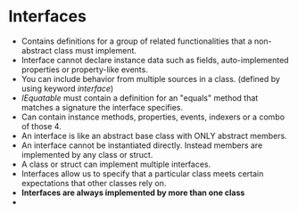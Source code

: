 # Interfaces

- Contains definitions for a group of related functionalities that a non-abstract class must implement.
- Interface cannot declare instance data such as fields, auto-implemented properties or property-like events.
- You can include behavior from multiple sources in a class. (defined by using keyword *interface*)
- *IEquatable<T>* must contain a definition for an "equals" method that matches a signature the interface specifies.
- Can contain instance methods, properties, events, indexers or a combo of those 4.
- An interface is like an abstract base class with ONLY abstract members. 
- An interface cannot be instantiated directly. Instead members are implemented by any class or struct.
- A class or struct can implement multiple interfaces.
- Interfaces allow us to specify that a particular class meets certain expectations that other classes rely on.
- **Interfaces are always implemented by more than one class**
- 
